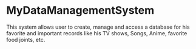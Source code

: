 # MyDataManagementSystem
This system allows user to create, manage and access a database for his favorite and important records like his TV shows, Songs, Anime, favorite food joints, etc.
